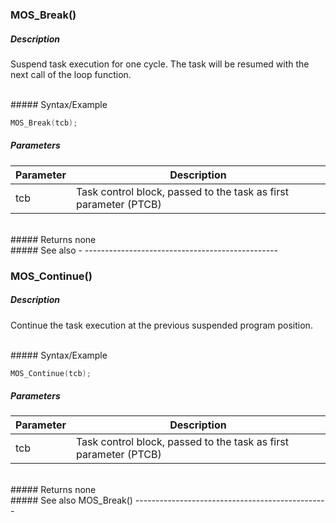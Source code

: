 
### MOS_Break()

##### Description

Suspend task execution for one cycle. The task will be resumed with the next
call of the loop function.

<br>
##### Syntax/Example

```C++
MOS_Break(tcb);
```

##### Parameters

| Parameter |Description  |
|-----------|------------ |
| tcb | Task control block, passed to the task as first parameter (PTCB) |

<br>
##### Returns
none

<br>
##### See also
-
------------------------------------------------

### MOS_Continue()

##### Description

Continue the task execution at the previous suspended program position.

<br>
##### Syntax/Example

```C++
MOS_Continue(tcb);
```

##### Parameters

| Parameter |Description  |
|-----------|------------ |
| tcb | Task control block, passed to the task as first parameter (PTCB) |

<br>
##### Returns
none

<br>
##### See also
MOS_Break()
------------------------------------------------
